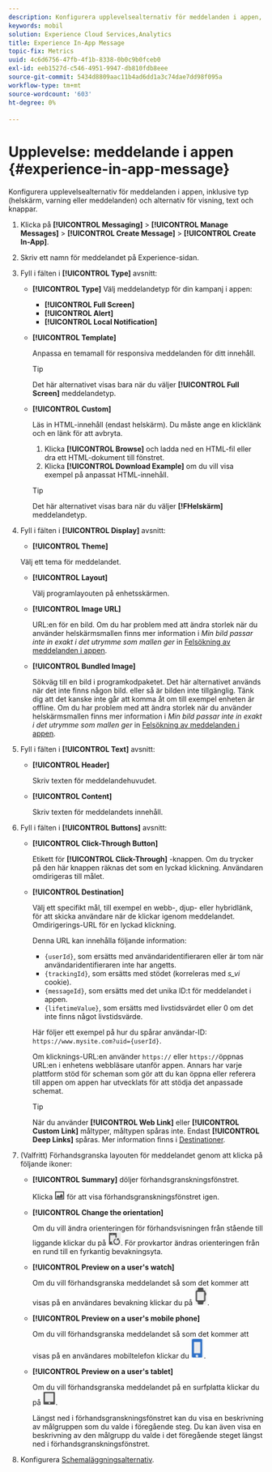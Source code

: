 ```yaml
---
description: Konfigurera upplevelsealternativ för meddelanden i appen, inklusive typ (helskärm, varning eller meddelanden) och alternativ för visning, text och knappar.
keywords: mobil
solution: Experience Cloud Services,Analytics
title: Experience In-App Message
topic-fix: Metrics
uuid: 4c6d6756-47fb-4f1b-8338-0b0c9b0fceb0
exl-id: eeb1527d-c546-4951-9947-db810fdb8eee
source-git-commit: 5434d8809aac11b4ad6dd1a3c74dae7dd98f095a
workflow-type: tm+mt
source-wordcount: '603'
ht-degree: 0%

---
```


# Upplevelse: meddelande i appen {#experience-in-app-message}

Konfigurera upplevelsealternativ för meddelanden i appen, inklusive typ (helskärm, varning eller meddelanden) och alternativ för visning, text och knappar.

1. Klicka på **[!UICONTROL Messaging]** > **[!UICONTROL Manage Messages]** > **[!UICONTROL Create Message]** > **[!UICONTROL Create In-App]**.
1. Skriv ett namn för meddelandet på Experience-sidan.
1. Fyll i fälten i **[!UICONTROL Type]** avsnitt:

   * **[!UICONTROL Type]**
Välj meddelandetyp för din kampanj i appen:

      * **[!UICONTROL Full Screen]**
      * **[!UICONTROL Alert]**
      * **[!UICONTROL Local Notification]**
   * **[!UICONTROL Template]**

      Anpassa en temamall för responsiva meddelanden för ditt innehåll.

      >[!TIP]
      >
      >Det här alternativet visas bara när du väljer **[!UICONTROL Full Screen]** meddelandetyp.

   * **[!UICONTROL Custom]**

      Läs in HTML-innehåll (endast helskärm). Du måste ange en klicklänk och en länk för att avbryta.

      1. Klicka **[!UICONTROL Browse]** och ladda ned en HTML-fil eller dra ett HTML-dokument till fönstret.
      1. Klicka **[!UICONTROL Download Example]** om du vill visa exempel på anpassat HTML-innehåll.

      >[!TIP]
      >
      >Det här alternativet visas bara när du väljer **[!FHelskärm]** meddelandetyp.



1. Fyll i fälten i **[!UICONTROL Display]** avsnitt:

   * **[!UICONTROL Theme]**

   Välj ett tema för meddelandet.

   * **[!UICONTROL Layout]**

      Välj programlayouten på enhetsskärmen.

   * **[!UICONTROL Image URL]**

      URL:en för en bild. Om du har problem med att ändra storlek när du använder helskärmsmallen finns mer information i *Min bild passar inte in exakt i det utrymme som mallen ger* in [Felsökning av meddelanden i appen](/help/using/in-app-messaging/t-in-app-message/in-apps-ts.md).

   * **[!UICONTROL Bundled Image]**

      Sökväg till en bild i programkodpaketet. Det här alternativet används när det inte finns någon bild. eller så är bilden inte tillgänglig. Tänk dig att det kanske inte går att komma åt om till exempel enheten är offline. Om du har problem med att ändra storlek när du använder helskärmsmallen finns mer information i *Min bild passar inte in exakt i det utrymme som mallen ger* in [Felsökning av meddelanden i appen](/help/using/in-app-messaging/t-in-app-message/in-apps-ts.md).


1. Fyll i fälten i **[!UICONTROL Text]** avsnitt:

   * **[!UICONTROL Header]**

      Skriv texten för meddelandehuvudet.

   * **[!UICONTROL Content]**

      Skriv texten för meddelandets innehåll.

1. Fyll i fälten i **[!UICONTROL Buttons]** avsnitt:

   * **[!UICONTROL Click-Through Button]**

      Etikett för **[!UICONTROL Click-Through]** -knappen. Om du trycker på den här knappen räknas det som en lyckad klickning. Användaren omdirigeras till målet.

   * **[!UICONTROL Destination]**

      Välj ett specifikt mål, till exempel en webb-, djup- eller hybridlänk, för att skicka användare när de klickar igenom meddelandet. Omdirigerings-URL för en lyckad klickning.

      Denna URL kan innehålla följande information:

      * `{userId}`, som ersätts med användaridentifieraren eller är tom när användaridentifieraren inte har angetts.
      * `{trackingId}`, som ersätts med stödet (korreleras med *s_vi* cookie).
      * `{messageId}`, som ersätts med det unika ID:t för meddelandet i appen.
      * `{lifetimeValue}`, som ersätts med livstidsvärdet eller 0 om det inte finns något livstidsvärde.

      Här följer ett exempel på hur du spårar användar-ID: `https://www.mysite.com?uid={userId}`.

      Om klicknings-URL:en använder `https://` eller `https://`öppnas URL:en i enhetens webbläsare utanför appen. Annars har varje plattform stöd för scheman som gör att du kan öppna eller referera till appen om appen har utvecklats för att stödja det anpassade schemat.

      >[!TIP]
      >
      >När du använder **[!UICONTROL Web Link]** eller **[!UICONTROL Custom Link]** måltyper, måltypen spåras inte. Endast **[!UICONTROL Deep Links]** spåras. Mer information finns i [Destinationer](/help/using/acquisition-main/c-create-destinations.md).


1. (Valfritt) Förhandsgranska layouten för meddelandet genom att klicka på följande ikoner:

   * **[!UICONTROL Summary]** döljer förhandsgranskningsfönstret.

      Klicka ![förhandsgranska](assets/icon_preview.png) för att visa förhandsgranskningsfönstret igen.

   * **[!UICONTROL Change the orientation]**

      Om du vill ändra orienteringen för förhandsvisningen från stående till liggande klickar du på ![orientering](assets/icon_orientation.png). För provkartor ändras orienteringen från en rund till en fyrkantig bevakningsyta.

   * **[!UICONTROL Preview on a user's watch]**

      Om du vill förhandsgranska meddelandet så som det kommer att visas på en användares bevakning klickar du på ![bevakningsikon](assets/icon_watch.png).

   * **[!UICONTROL Preview on a user's mobile phone]**

      Om du vill förhandsgranska meddelandet så som det kommer att visas på en användares mobiltelefon klickar du ![telefon, ikon](assets/icon_phone.png).

   * **[!UICONTROL Preview on a user's tablet]**

      Om du vill förhandsgranska meddelandet på en surfplatta klickar du på ![ikon för surfplatta](assets/icon_tablet.png).

      Längst ned i förhandsgranskningsfönstret kan du visa en beskrivning av målgruppen som du valde i föregående steg. Du kan även visa en beskrivning av den målgrupp du valde i det föregående steget längst ned i förhandsgranskningsfönstret.

1. Konfigurera [Schemaläggningsalternativ](/help/using/in-app-messaging/t-in-app-message/c-schedule-in-app-message.md).
